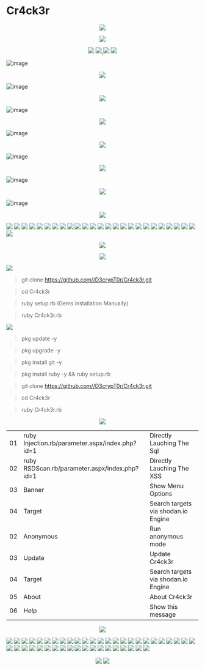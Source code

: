 # Cr4ck3r

<p align="center">
<img src="https://img.shields.io/badge/Cr4ck3r______Automation_Web_Application_Vulnerability_Assessment_And_Penteration_Tool______CMS_And_Hard_Coded-purple.svg">
</p>
<p align="center">
<img src="https://img.shields.io/badge/Cr4ck3r_By_D3crypT0r-indigo.svg">
 </p>

<p align="center">
  <img src="https://img.shields.io/badge/Cr4ck3r-blue.svg">
  </a>
  <a href="https://en.wikipedia.org/wiki/Ruby_(programming_language)">
    <img src="https://img.shields.io/badge/Language-Ruby-red.svg">
 
 </a>
 <img src="https://img.shields.io/badge/Developed_By_Syed_Rizwan_Hilal_Shah-blue.svg">
 <img src="https://img.shields.io/badge/D3crypT0r-red.svg">
</p>

   


![image](https://user-images.githubusercontent.com/66831571/161799073-4622f2d2-f36b-4e57-acaa-0caae559bc8a.png)

<p align="center">
<img src="https://img.shields.io/badge/Cross_Site_Scripting_Scan-blue.svg">
 </p>
 
![image](https://user-images.githubusercontent.com/66831571/161799288-4c329057-fe67-4d5f-9b0d-376cad316ff5.png)


<p align="center">
<img src="https://img.shields.io/badge/SQL_Injection-blue.svg">
 </p>
 
![image](https://user-images.githubusercontent.com/66831571/161799405-88e1872e-778c-4dd9-be3d-15203df46ab1.png)

<p align="center">
<img src="https://img.shields.io/badge/Log_Clear-blue.svg">
 </p>

![image](https://user-images.githubusercontent.com/66831571/161800003-6c8a134d-91c4-40d9-b3ad-eabf95209698.png)


<p align="center">
<img src="https://img.shields.io/badge/Integrated_Web_Application_Firewall_Fingerprinting_Toolkit-blue.svg">
 </p>
 
![image](https://user-images.githubusercontent.com/66831571/157284172-cb0f461e-1f1e-43af-8882-c46b3754dab1.png)

<p align="center">
<img src="https://img.shields.io/badge/Shodan_Search_Engine_Integration-blue.svg">
 </p>
 
![image](https://user-images.githubusercontent.com/66831571/161799668-48ddb68e-00ea-4c2d-818d-ae7b8d3746aa.png)



<p align="center">
<img src="https://img.shields.io/badge/Automation_TCP_Scan-blue.svg">
 </p>
 
![image](https://user-images.githubusercontent.com/66831571/161833993-7006ac6a-fc8d-4f2e-b4cc-6da3a86ded1e.png)

  
   <p align="center">
<img src="https://img.shields.io/badge/Functionality-blue.svg">
 </p>
   
<p align="left">
<img src="https://img.shields.io/badge/Information Gathering-blue.svg">
<img src="https://img.shields.io/badge/SQL_Injection-red.svg">
<img src="https://img.shields.io/badge/Cross_Site_Scripting-voilet.svg">
<img src="https://img.shields.io/badge/Crwaling-blue.svg">
<img src="https://img.shields.io/badge/Automation_Auditing-red.svg">
<img src="https://img.shields.io/badge/Http_Header_Information-voilet.svg">
<img src="https://img.shields.io/badge/FTP_Banners-blue.svg">
<img src="https://img.shields.io/badge/SNTP_Banner-red.svg">
<img src="https://img.shields.io/badge/DNS_Server_Configuration-voilet.svg">
<img src="https://img.shields.io/badge/Shodan_Engine-blue.svg">
<img src="https://img.shields.io/badge/Misconfiguration_Settings-red.svg">
<img src="https://img.shields.io/badge/Server_Key_Data-voilet.svg">
<img src="https://img.shields.io/badge/Nmap_Scan-blue.svg">
<img src="https://img.shields.io/badge/OS_Scan-red.svg">
<img src="https://img.shields.io/badge/TCP_Scan-voilet.svg">
<img src="https://img.shields.io/badge/UDP_Scan-blue.svg">
<img src="https://img.shields.io/badge/All_Scan-red.svg">
<img src="https://img.shields.io/badge/Http_Option_Scan-voilet.svg">
<img src="https://img.shields.io/badge/Live_Target_In_Network-blue.svg">
<img src="https://img.shields.io/badge/Unicorn_Scan-red.svg">
<img src="https://img.shields.io/badge/Services_OS-voilet.svg">
<img src="https://img.shields.io/badge/TCP_Syn_Scan_On_A_Whole_Network-blue.svg">
<img src="https://img.shields.io/badge/UDP_Scan_On_The_Whole_Network-red.svg">
<img src="https://img.shields.io/badge/Mail_Exchange_Record____MX_Record-voilet.svg">
<img src="https://img.shields.io/badge/Name_Server_Record___NS_Record-blue.svg">
<img src="https://img.shields.io/badge/IoT_Misconfig_Data_And_Much_More-red.svg">
</a>
<p align="center">
<img src="https://img.shields.io/badge/Cr4ck3r_Installation-blue.svg">
 </p>                             
        

<p align="center">
<img src="https://img.shields.io/badge/To_Install_Cr4ck3r_You_Should_Execute_The_Following_Commands-green.svg">
</a>

<p align="center">
<summary> <img src="https://img.shields.io/badge/KALI_LINUX-blue.svg"> </summary>
 </p>

> git clone https://github.com//D3crypT0r/Cr4ck3r.git

> cd Cr4ck3r

> ruby setup.rb (Gems installation Manually)

> ruby Cr4ck3r.rb


<p align="center">
<summary> <img src="https://img.shields.io/badge/Android_-_Termux-red.svg"> </summary>
 </p>

> pkg update -y

> pkg upgrade -y

> pkg install git -y

> pkg install ruby -y && ruby setup.rb

> git clone https://github.com//D3crypT0r/Cr4ck3r.git

> cd Cr4ck3r

> ruby Cr4ck3r.rb


<p align="center">
<img src="https://img.shields.io/badge/USAGE-maroon.svg">
 </p>
 
|     |                                                 |                                       |
| --- | ------------------------------------------------|---------------------------------------|
| 01  | ruby Injection.rb/parameter.aspx/index.php?id=1 |   Directly Lauching The Sql           |
| 02  | ruby RSDScan.rb/parameter.aspx/index.php?id=1   |   Directly Lauching The XSS           |
| 03  | Banner                                          |   Show Menu Options                   |
| 04  | Target                                          |   Search targets via shodan.io Engine |
| 02  | Anonymous                                       |   Run anonymous mode                  |
| 03  | Update                                          |   Update Cr4ck3r                      |
| 04  | Target                                          |   Search targets via shodan.io Engine |
| 05  | About                                           |   About Cr4ck3r                       |
| 06  | Help                                            |   Show this message                   |


 

<p align="center">
<img src="https://img.shields.io/badge/Disclaimer-purple.svg">
 </p>

<p align="left">
<img src="https://img.shields.io/badge/Usage-blue.svg">
<img src="https://img.shields.io/badge/Of-blue.svg">
<img src="https://img.shields.io/badge/The-blue.svg">
<img src="https://img.shields.io/badge/Cr4ck3r-blue.svg">
<img src="https://img.shields.io/badge/Tool-blue.svg">
<img src="https://img.shields.io/badge/For-blue.svg">
<img src="https://img.shields.io/badge/Illigal-blue.svg">
<img src="https://img.shields.io/badge/Purpose-blue.svg">
<img src="https://img.shields.io/badge/Is-blue.svg">
<img src="https://img.shields.io/badge/Strongly-blue.svg">
<img src="https://img.shields.io/badge/Prohabited-blue.svg">
<img src="https://img.shields.io/badge/It-blue.svg">
<img src="https://img.shields.io/badge/Is-blue.svg">
<img src="https://img.shields.io/badge/The-blue.svg">
<img src="https://img.shields.io/badge/End-blue.svg">
<img src="https://img.shields.io/badge/Users-blue.svg">
<img src="https://img.shields.io/badge/Responsibility-blue.svg">
<img src="https://img.shields.io/badge/To-blue.svg">
<img src="https://img.shields.io/badge/Obey-blue.svg">
<img src="https://img.shields.io/badge/All-blue.svg">
<img src="https://img.shields.io/badge/Applicable-blue.svg">
<img src="https://img.shields.io/badge/Local-blue.svg">
<img src="https://img.shields.io/badge/State-blue.svg">
<img src="https://img.shields.io/badge/Federal-blue.svg">
<img src="https://img.shields.io/badge/And-blue.svg">
<img src="https://img.shields.io/badge/International-blue.svg">
<img src="https://img.shields.io/badge/Laws-blue.svg">
<img src="https://img.shields.io/badge/Developers-blue.svg">
<img src="https://img.shields.io/badge/Assume-blue.svg">
<img src="https://img.shields.io/badge/No-blue.svg">
<img src="https://img.shields.io/badge/Liability-blue.svg">
<img src="https://img.shields.io/badge/And-blue.svg">
<img src="https://img.shields.io/badge/Are-blue.svg">
<img src="https://img.shields.io/badge/Not-blue.svg">
<img src="https://img.shields.io/badge/Responsible-blue.svg">
<img src="https://img.shields.io/badge/For-blue.svg">
<img src="https://img.shields.io/badge/Any-blue.svg">
<img src="https://img.shields.io/badge/Misuse-blue.svg">
<img src="https://img.shields.io/badge/Or-blue.svg">
<img src="https://img.shields.io/badge/Damage-blue.svg">
<img src="https://img.shields.io/badge/Caused-blue.svg">
<img src="https://img.shields.io/badge/By-blue.svg">
<img src="https://img.shields.io/badge/This-blue.svg">
<img src="https://img.shields.io/badge/Program-blue.svg">
</a> 

<p align="center">
<img src="https://img.shields.io/badge/Developed_With_Love_By-Blue.svg">
<img src="https://img.shields.io/badge/Syed_Rizwan_Hilal_Shah-purple.svg">
</p>
